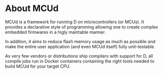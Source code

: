 # About MCUd
MCUd is a framework for running D on microcontrollers (or MCUs).
It provides a declarative style of programming allowing one to
create complex embedded firmwares in a higly maintable manner.

In addition, it aims to reduce flash memory usage as much as
possible and make the entire user application (and even MCUd
itself) fully unit-testable.

As very few vendors or distributions ship compilers with
support for D, all compile jobs run in Docker containers
containing the right tools needed to build MCUd for your target
CPU.
